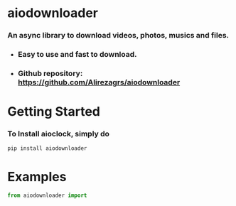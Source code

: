 # aiodownloader

### An async library to download videos, photos, musics and files.

- ### Easy to use and fast to download.

- ### Github repository: https://github.com/Alirezagrs/aiodownloader


# Getting Started

### To Install aioclock, simply do
    pip install aiodownloader


# Examples

```python
from aiodownloader import 
```
